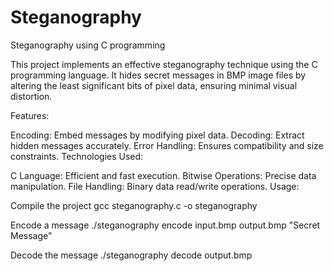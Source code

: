 # Steganography
Steganography using C programming

This project implements an effective steganography technique using the C programming language. It hides secret messages in BMP image files by altering the least significant bits of pixel data, ensuring minimal visual distortion.

Features:

Encoding: Embed messages by modifying pixel data.
Decoding: Extract hidden messages accurately.
Error Handling: Ensures compatibility and size constraints.
Technologies Used:

C Language: Efficient and fast execution.
Bitwise Operations: Precise data manipulation.
File Handling: Binary data read/write operations.
Usage:

Compile the project
gcc steganography.c -o steganography

Encode a message
./steganography encode input.bmp output.bmp "Secret Message"

Decode the message
./steganography decode output.bmp
